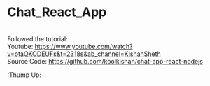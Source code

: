 # Chat_React_App

<br/> Followed the tutorial:
<br/>  Youtube: https://www.youtube.com/watch?v=otaQKODEUFs&t=2318s&ab_channel=KishanSheth
<br/>  Source Code: https://github.com/koolkishan/chat-app-react-nodejs

:Thump Up:

